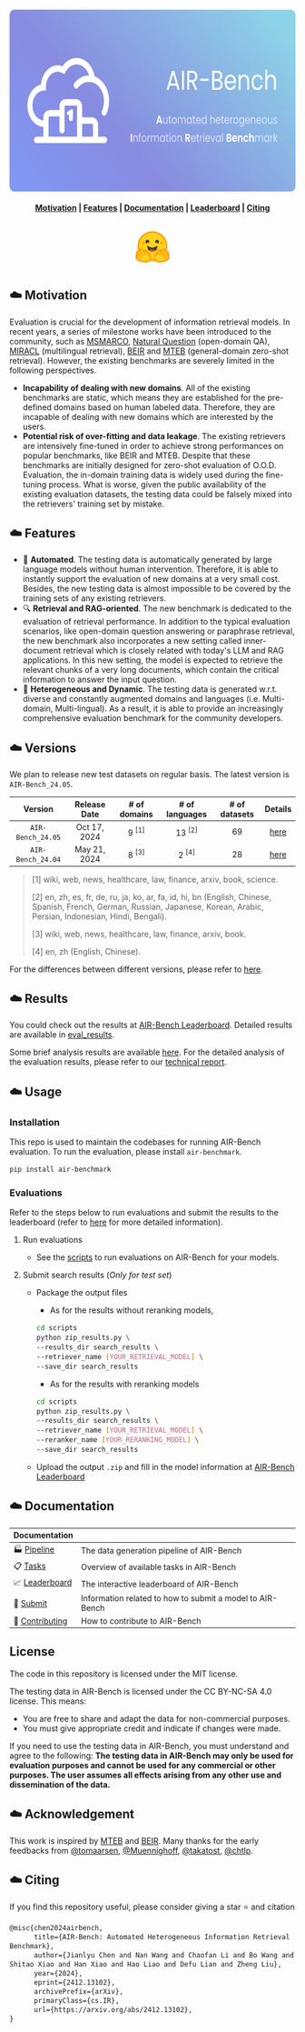 <h1 align="center">
<img style="vertical-align:middle" width="640" height="320" src="https://github.com/AIR-Bench/AIR-Bench/blob/main/docs/images/banner.png" />
</h1>

<h4 align="center">
    <p>
        <a href="#%EF%B8%8F-motivation">Motivation</a> |
        <a href="#%EF%B8%8F-features">Features</a> |
        <a href="#%EF%B8%8F-documentation">Documentation</a> |
        <a href="https://huggingface.co/spaces/AIR-Bench/leaderboard">Leaderboard</a> |
        <a href="#%EF%B8%8F-citing">Citing</a>
    <p>
</h4>

<h3 align="center">
    <a href="https://huggingface.co/AIR-Bench"><img style="float: middle; padding: 10px 10px 10px 10px;" width="60" height="55" src="https://github.com/AIR-Bench/AIR-Bench/blob/main/docs/images/hf_logo.png" /></a>
</h3>

## ☁️ Motivation

Evaluation is crucial for the development of information retrieval models. In recent years, a series of milestone works have been introduced to the community, such as [MSMARCO](https://microsoft.github.io/msmarco/), [Natural Question](https://ai.google.com/research/NaturalQuestions) (open-domain QA), [MIRACL](https://github.com/project-miracl/miracl) (multilingual retrieval), [BEIR](https://github.com/beir-cellar/beir/) and [MTEB](https://github.com/embeddings-benchmark/mteb) (general-domain zero-shot retrieval). However, the existing benchmarks are severely limited in the following perspectives.

- **Incapability of dealing with new domains**. All of the existing benchmarks are static, which means they are established for the pre-defined domains based on human labeled data. Therefore, they are incapable of dealing with new domains which are interested by the users. 
- **Potential risk of over-fitting and data leakage**. The existing retrievers are intensively fine-tuned in order to achieve strong performances on popular benchmarks, like BEIR and MTEB. Despite that these benchmarks are initially designed for zero-shot evaluation of O.O.D. Evaluation, the in-domain training data is widely used during the fine-tuning process. What is worse, given the public availability of the existing evaluation datasets, the testing data could be falsely mixed into the retrievers' training set by mistake. 

## ☁️ Features

- 🤖 **Automated**. The testing data is automatically generated by large language models without human intervention. Therefore, it is able to instantly support the evaluation of new domains at a very small cost. Besides, the new testing data is almost impossible to be covered by the training sets of any existing retrievers.
- 🔍 **Retrieval and RAG-oriented**. The new benchmark is dedicated to the evaluation of retrieval performance. In addition to the typical evaluation scenarios, like open-domain question answering or paraphrase retrieval, the new benchmark also incorporates a new setting called inner-document retrieval which is closely related with today's LLM and RAG applications. In this new setting, the model is expected to retrieve the relevant chunks of a very long documents, which contain the critical information to answer the input question. 
- 🔄 **Heterogeneous and Dynamic**. The testing data is generated w.r.t. diverse and constantly augmented domains and languages (i.e. Multi-domain, Multi-lingual). As a result, it is able to provide an increasingly comprehensive evaluation benchmark for the community developers.

## ☁️ Versions

We plan to release new test datasets on regular basis. The latest version is `AIR-Bench_24.05`.

|      Version      | Release Date | # of domains | # of languages | # of datasets |                           Details                            |
| :---------------: | :----------: | :------: | :--------: | :-------: | :----------------------------------------------------------: |
| `AIR-Bench_24.05` | Oct 17, 2024 |    9 <sup>[1]</sup>   |     13 <sup>[2]</sup>    |    69     | [here](https://github.com/AIR-Bench/AIR-Bench/blob/main/docs/available_tasks.md#air-bench_2405) |
| `AIR-Bench_24.04` | May 21, 2024 |    8 <sup>[3]</sup>    |     2 <sup>[4]</sup>     |    28     | [here](https://github.com/AIR-Bench/AIR-Bench/blob/main/docs/available_tasks.md#air-bench_2404) |

> [1] wiki, web, news, healthcare, law, finance, arxiv, book, science.
>
> [2] en, zh, es, fr, de, ru, ja, ko, ar, fa, id, hi, bn (English, Chinese, Spanish, French, German, Russian, Japanese, Korean, Arabic, Persian, Indonesian, Hindi, Bengali).
>
> [3] wiki, web, news, healthcare, law, finance, arxiv, book.
>
> [4] en, zh (English, Chinese).

For the differences between different versions, please refer to [here](https://github.com/AIR-Bench/AIR-Bench/blob/main/docs/available_tasks.md).

## ☁️ Results

You could check out the results at
[AIR-Bench Leaderboard](https://huggingface.co/spaces/AIR-Bench/leaderboard). Detailed results are available in [eval_results](https://huggingface.co/datasets/AIR-Bench/eval_results/tree/main).

Some brief analysis results are available [here](https://github.com/AIR-Bench/AIR-Bench/blob/main/docs/available_analysis_results.md). For the detailed analysis of the evaluation results, please refer to our [technical report](https://arxiv.org/abs/2412.13102).

## ☁️ Usage
### Installation
This repo is used to maintain the codebases for running AIR-Bench evaluation. To run the evaluation, please install `air-benchmark`.

```bash
pip install air-benchmark
```

### Evaluations

Refer to the steps below to run evaluations and submit the results to the leaderboard (refer to [here](https://github.com/AIR-Bench/AIR-Bench/blob/main/docs/submit_to_leaderboard.md) for more detailed information).

1. Run evaluations
    - See the [scripts](https://github.com/AIR-Bench/AIR-Bench/blob/main/scripts) to run evaluations on AIR-Bench for your models.

2. Submit search results (*Only for test set*)
    - Package the output files
      - As for the results without reranking models,

      ```bash
      cd scripts
      python zip_results.py \
      --results_dir search_results \
      --retriever_name [YOUR_RETRIEVAL_MODEL] \
      --save_dir search_results
      ```

      - As for the results with reranking models

      ```bash
      cd scripts
      python zip_results.py \
      --results_dir search_results \
      --retriever_name [YOUR_RETRIEVAL_MODEL] \
      --reranker_name [YOUR_RERANKING_MODEL] \
      --save_dir search_results
      ```

    - Upload the output `.zip` and fill in the model information at [AIR-Bench Leaderboard](https://huggingface.co/spaces/AIR-Bench/leaderboard)

## ☁️ Documentation

| Documentation                                                |                                                           |
| ------------------------------------------------------------ | --------------------------------------------------------- |
| 🏭 [Pipeline](https://github.com/AIR-Bench/AIR-Bench/blob/main/docs/data_generation.md) | The data generation pipeline of AIR-Bench                 |
| 📋 [Tasks](https://github.com/AIR-Bench/AIR-Bench/blob/main/docs/available_tasks.md) | Overview of available tasks in AIR-Bench                  |
| 📈 [Leaderboard](https://huggingface.co/spaces/AIR-Bench/leaderboard) | The interactive leaderboard of AIR-Bench                  |
| 🚀 [Submit](https://github.com/AIR-Bench/AIR-Bench/blob/main/docs/submit_to_leaderboard.md) | Information related to how to submit a model to AIR-Bench |
| 🤝 [Contributing](https://github.com/AIR-Bench/AIR-Bench/blob/main/docs/community_contribution.md) | How to contribute to AIR-Bench                            |

## License

The code in this repository is licensed under the MIT license.

The testing data in AIR-Bench is licensed under the CC BY-NC-SA 4.0 license. This means:

- You are free to share and adapt the data for non-commercial purposes.
- You must give appropriate credit and indicate if changes were made.

If you need to use the testing data in AIR-Bench, you must understand and agree to the following: **The testing data in AIR-Bench may only be used for evaluation purposes and cannot be used for any commercial or other purposes. The user assumes all effects arising from any other use and dissemination of the data.**

## ☁️ Acknowledgement
This work is inspired by [MTEB](https://github.com/embeddings-benchmark/mteb) and [BEIR](https://github.com/beir-cellar/beir/). Many thanks for the early feedbacks from [@tomaarsen](https://github.com/tomaarsen), [@Muennighoff](https://github.com/Muennighoff), [@takatost](https://github.com/takatost), [@chtlp](https://github.com/chtlp).


## ☁️ Citing

If you find this repository useful, please consider giving a star :star: and citation

```
@misc{chen2024airbench,
      title={AIR-Bench: Automated Heterogeneous Information Retrieval Benchmark}, 
      author={Jianlyu Chen and Nan Wang and Chaofan Li and Bo Wang and Shitao Xiao and Han Xiao and Hao Liao and Defu Lian and Zheng Liu},
      year={2024},
      eprint={2412.13102},
      archivePrefix={arXiv},
      primaryClass={cs.IR},
      url={https://arxiv.org/abs/2412.13102}, 
}
```
